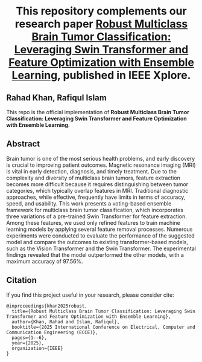 # <p align=center> This repository complements our research paper [Robust Multiclass Brain Tumor Classification: Leveraging Swin Transformer and Feature Optimization with Ensemble Learning](https://ieeexplore.ieee.org/abstract/document/11013470), published in IEEE Xplore.
**Rahad Khan, Rafiqul Islam**
---
This repo is the official implementation of **Robust Multiclass Brain Tumor Classification: Leveraging Swin Transformer and Feature Optimization with Ensemble Learning**.

## Abstract
Brain tumor is one of the most serious health problems, and early discovery is crucial to improving patient outcomes. Magnetic resonance imaging (MRI) is vital in early detection, diagnosis, and timely treatment. Due to the complexity and diversity of multiclass brain tumors, feature extraction becomes more difficult because it requires distinguishing between tumor categories, which typically overlap features in MRI. Traditional diagnostic approaches, while effective, frequently have limits in terms of accuracy, speed, and usability. This work presents a voting-based ensemble framework for multiclass brain tumor classification, which incorporates three variations of a pre-trained Swin Transformer for feature extraction. Among these features, we used only refined features to train machine learning models by applying several feature removal processes. Numerous experiments were conducted to evaluate the performance of the suggested model and compare the outcomes to existing transformer-based models, such as the Vision Transformer and the Swin Transformer. The experimental findings revealed that the model outperformed the other models, with a maximum accuracy of 97.56%.

## Citation
If you find this project useful in your research, please consider cite:
```
@inproceedings{khan2025robust,
  title={Robust Multiclass Brain Tumor Classification: Leveraging Swin Transformer and Feature Optimization with Ensemble Learning},
  author={Khan, Rahad and Islam, Rafiqul},
  booktitle={2025 International Conference on Electrical, Computer and Communication Engineering (ECCE)},
  pages={1--6},
  year={2025},
  organization={IEEE}
}
```
